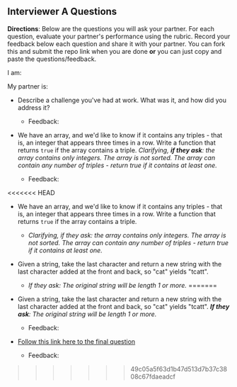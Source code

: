 ## Interviewer A Questions

**Directions**: Below are the questions you will ask your partner. For each question, evaluate your partner's performance using the rubric. Record your feedback below each question and share it with your partner. You can fork this and submit the repo link when you are done **or** you can just copy and paste the questions/feedback.

I am: 

My partner is: 

* Describe a challenge you've had at work. What was it, and how did you address it?
  * Feedback:

* We have an array, and we'd like to know if it contains any triples - that is, an integer that appears three times in a row. Write a function that returns `true` if the array contains a triple. *Clarifying, **if they ask**: the array contains only integers. The array is not sorted. The array can contain any number of triples - return true if it contains at least one.*
  * Feedback:

<<<<<<< HEAD
* We have an array, and we'd like to know if it contains any triples - that is, an integer that appears three times in a row. Write a function that returns `true` if the array contains a triple.
  - *Clarifying, if they ask: the array contains only integers. The array is not sorted. The array can contain any number of triples - return true if it contains at least one.*

* Given a string, take the last character and return a new string with the last character added at the front and back, so "cat" yields "tcatt".
  - *If they ask: The original string will be length 1 or more.*
=======
* Given a string, take the last character and return a new string with the last character added at the front and back, so "cat" yields "tcatt". ***If they ask**: The original string will be length 1 or more.*
  * Feedback:

* [Follow this link here to the final question](https://github.com/C4Q/AC-DSA/blob/master/ArrayProblems/DiagonalSum.md)
  * Feedback:
>>>>>>> 49c05a5f63d1b47d513d7b37c3808c67fdaeadcf
